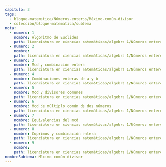 ```yaml
---
capitulo: 3
tags:
  - bloque-matematica/Números-enteros/Máximo-común-divisor
  - colección/bloque-matematica/subtema
nota:
  - numero: 1
    nombre: Algoritmo de Euclides
    path: licenciatura en ciencias matemáticas/algebra 1/Números enteros/Algoritmo de Euclides#^teo-1-3-1
  - numero: 2
    nombre: 
    path: licenciatura en ciencias matemáticas/algebra 1/Números enteros/Algoritmo de Euclides#^obs-1-3-2
  - numero: 3
    nombre: Mcd y combinación entera
    path: licenciatura en ciencias matemáticas/algebra 1/Números enteros/Máximo común divisor#^teo-1-3-3
  - numero: 4
    nombre: Combinaciones enteras de a y b
    path: licenciatura en ciencias matemáticas/algebra 1/Números enteros/Combinación entera#^obs-1-3-4
  - numero: 5
    nombre: Mcd y divisores comunes
    path: licenciatura en ciencias matemáticas/algebra 1/Números enteros/Divisor común#^prop-1-3-5
  - numero: 6
    nombre: Mcd de múltiplo común de dos números
    path: licenciatura en ciencias matemáticas/algebra 1/Números enteros/Máximo común divisor#^prop-1-3-6
  - numero: 7
    nombre: Equivalencias del mcd
    path: licenciatura en ciencias matemáticas/algebra 1/Números enteros/Máximo común divisor#^teo-1-3-7
  - numero: 8
    nombre: Coprimos y combinación entera
    path: licenciatura en ciencias matemáticas/algebra 1/Números enteros/Combinación entera#^obs-1-3-8
  - numero: 9
    nombre: 
    path: licenciatura en ciencias matemáticas/algebra 1/Números enteros/Máximo común divisor#^obs-1-3-9
nombreSubtema: Máximo común divisor
---
```

